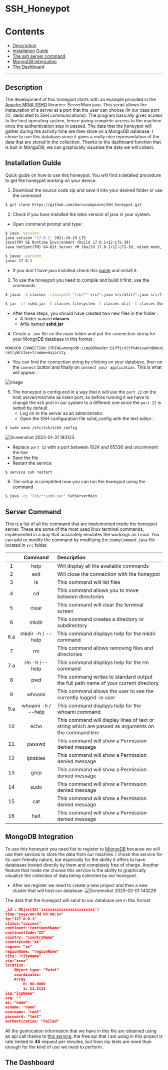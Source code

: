 # SSH_Honeypot

# Contents
 
- [Description](#description) 
- [Installation Guide](#Installation-Guide)
- [The ssh server command](#server-command)
- [MongoDB Integration](#MongoDB-integration) 
- [The Dashboard](#the-dashboard)

--- 

## Description
The development of this honeypot starts with an example provided in the [Apache MINA SSHD](https://github.com/apache/mina-sshdApaMINA) libraries: ServerMain.java. This script allows the instauration of a server at a port that the user can choose (in our case port 22, dedicated to SSH communications). The program basically gives access to the host operating system, hence giving complete access to the machine once the authentication step in passed. 
The data that the honeypot will gather during the activity time are then store on a MongoDB database. I chose to use this database since it gives a really nice representation of the data that are stored in the collection. Thanks to the dashboard function that is buit in MongoDB, we can graphically visualise the data we will collect.

## Installation Guide
Quick guide on how to use this honeypot.  You will find a detailed procedure to get the honeypot working on your device.

1. Download the source code zip and save it into your desired folder or use the command 
```bash 
$ git clone https://github.com/marcocampione/SSH_honeypot.git 
```

2. Check if you have installed the lates version of java in your system.
- Open command prompt and type : 
```bash
$ java -version
java version "17.0.1" 2021-10-19 LTS
Java(TM) SE Runtime Environment (build 17.0.1+12-LTS-39)
Java HotSpot(TM) 64-Bit Server VM (build 17.0.1+12-LTS-39, mixed mode, sharing)

$ javac -version
javac 17.0.1
```
- If you don't have java installed check this [guide](https://docs.oracle.com/en/java/javase/19/install/overview-jdk-installation.html#GUID-8677A77F-231A-40F7-98B9-1FD0B48C346A) and install it. 

3. To use the honeypot you need to compile and build it first, use the commands
```bash 
$ javac -d classes -classpath "lib/*" src/*.java src/util/*.java src/filesystem/*.java
```

```bash
$ jar -cf sshd.jar -C classes filesystem -C classes util -C classes DummyCommand.class -C classes SshServerMain.class
```

- After these steps, you should have created two new files in the folder :
	- A folder named **classes**
	- Afile named **sshd.jar**

4. Create a `.env` file on the main folder and put the connection string for your MongoDB database in this format :
```
MONGODB_CONNECTION_STRING=mongodb://myDBReader:D1fficultP%40ssw0rd@mongodb0.example.com/?retryWrites=true&w=majority
```
- You can find the connection string by clicking on your database, then on the `connect` button and finally on `connect your application`. This is what will appear : 

![image](https://user-images.githubusercontent.com/38539173/215849120-a6c65376-c47f-41b8-b1e8-629aeb20583d.png)

5. The honeypot is configured in a way that it will use the `port 22` on the host server/machine as listen port, so before running it we have to change the ssh port in our system to a different one since the `port 22` is setted by default. 
	-  Log on to the server as an administrator.
	-  Open the SSH configuration file sshd_config with the text editor :
```bash 
$ sudo nano /etc/ssh/sshd_config
```

![Screenshot 2023-01-31 183123](https://user-images.githubusercontent.com/38539173/215848779-206d4feb-3c7a-4de2-b364-f45f3dcd1b96.png)

- Replace `port 22` with a port between 1024 and 65536 and uncomment the line
- Save the file
- Restart the service
```bash 
$ service ssh restart
```

6. The setup is completed now you can run the honeypot using the command
```bash 
$ java -cp "lib/*:sshd.jar" SshServerMain
```

## Server Command
This is a list of all the command that are implemented inside the honeypot server. These are some of the most used linux terminal commands, implemented in a way that accurately emulates the workings on Linux. You can add or modify the command by modifying the `DummyCommand.java` file located in `src` folder. 

|     |      Command       | Description                                                                                         |
|:---:|:------------------:|:--------------------------------------------------------------------------------------------------- |
|  1  |        help        | Will display all the available commands                                                             |
|  2  |        exit        | Will close the connection with the honeypot                                                         |
|  3  |         ls         | This command will list files                                                                        |
|  4  |         cd         | This command allows you to move between directories                                                 |
|  5  |       clear        | This command will clear the terminal screen                                                         |
|  6  |       mkdir        | This command creates a directory or subdirectory                                                    |
| 6.a | mkdir -h / --help  | This command displays help for the mkdir command                                                    |
|  7  |         rm         | This command allows removing files and directories                                                  |
| 7.a |   rm -h /--help    | This command displays help for the rm command                                                       |
|  8  |        pwd         | This commang writes to standard output the full path name of your current directory                 |
|  9  |       whoami       | This command allows the user to see the currently logged-in user                                    |
| 9.a | whoami -h / --help | This command displays help for the whoami command                                                   |
| 10  |        echo        | This command will display lines of text or string which are passed as arguments on the command line |
| 11  |       passwd       | This command will show a Permission denied message                                                  |
| 12  |      iptables      | This command will show a Permission denied message                                                  |
| 13  |        grep        | This command will show a Permission denied message                                                  |
| 14  |        sudo        | This command will show a Permission denied message                                                  |
| 15  |        cat         | This command will show a Permission denied message                                                  |
| 16  |        halt        | This command will show a Permission denied message                                                  |

## MongoDB Integration
To use this honeypot you need fist to register to [MongoDB](https://www.mongodb.com/) because we will use their sevices to store the data from our machine. I chose this service for its user-friendly nature, but especially for the ability it offers to have databases hosted directly by them and completely free of charge. Another feature that made me choose this service is the ability to graphically visualize the collection of data being collected by our honeypot.

- After we register we need to create a new project and then a new cluster that will host our database: 
![Screenshot 2023-02-01 143228](https://user-images.githubusercontent.com/38539173/216057330-505405f2-2b14-4fcd-abbf-0495f43ecc6e.png)
 
The data that the honeypot will send to our database are in this format

```json
_id : ObjectId('xxxxxxxxxxxxxxxxxxxxxxxx')
time:"yyyy-mm-dd hh:mm:ss"
ip:"127.0.0.1"
status:"success"
continent:"continentName"
continentCode:"XX"
country: "countryName"
countryCode:"XX"
region: "xx"
regionName: "regionName"
city: "cityName"
zip:"xxxx"
location: 
	Object type: "Point"
	coordinates:
	Array 
		0: 00.0000
		1: 11.1111
isp:"ispName"
org: ""
as: "name"
asname: "name"
username: "root"
password: "test"
authentication: "Failed"
```

All the geolocation information that we have in this file are obtained using an api call thanks to [this service](https://ip-api.com/), the free api that I am using in this project is rate limited to **45** request per minutes, but from my tests are more than enough for the kind of use we need to perform.

## The Dashboard


